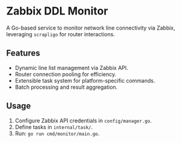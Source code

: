 # Zabbix DDL Monitor

A Go-based service to monitor network line connectivity via Zabbix, leveraging `scrapligo` for router interactions.

## Features
- Dynamic line list management via Zabbix API.
- Router connection pooling for efficiency.
- Extensible task system for platform-specific commands.
- Batch processing and result aggregation.

## Usage
1. Configure Zabbix API credentials in `config/manager.go`.
2. Define tasks in `internal/task/`.
3. Run: `go run cmd/monitor/main.go`.

